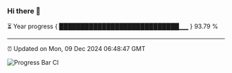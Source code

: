 ### Hi there 👋

⏳ Year progress { ████████████████████████████▁▁ } 93.79 %

---

⏰ Updated on Mon, 09 Dec 2024 06:48:47 GMT

![Progress Bar CI](https://github.com/IshwaranRudhara/GIT-ACTION/workflows/Progress%20Bar%20CI/badge.svg)
